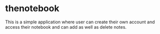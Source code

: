 # thenotebook
This is a simple application where user can create their own account and access their notebook and can add as well as delete notes.
